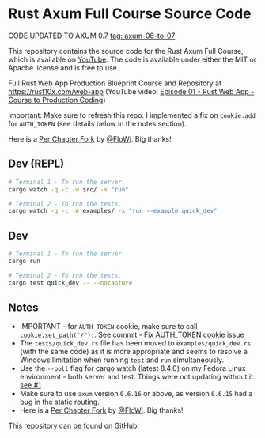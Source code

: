 # Rust Axum Full Course Source Code

CODE UPDATED TO AXUM 0.7 [tag: axum-06-to-07](https://github.com/jeremychone-channel/rust-axum-course/releases/tag/axum-06-to-07)

This repository contains the source code for the Rust Axum Full Course, which is available on [YouTube](https://youtube.com/watch?v=XZtlD_m59sM&list=PL7r-PXl6ZPcCIOFaL7nVHXZvBmHNhrh_Q). The code is available under either the MIT or Apache license and is free to use.

Full Rust Web App Production Blueprint Course and Repository at https://rust10x.com/web-app (YouTube video: [Episode 01 - Rust Web App - Course to Production Coding](https://youtube.com/watch?v=3cA_mk4vdWY&list=PL7r-PXl6ZPcCIOFaL7nVHXZvBmHNhrh_Q))

Important: Make sure to refresh this repo. I implemented a fix on `cookie.add` for `AUTH_TOKEN` (see details below in the notes section).

Here is a [Per Chapter Fork](https://github.com/FloWi/rust-axum-course) by [@FloWi](https://github.com/FloWi). Big thanks!

## Dev (REPL)

```sh
# Terminal 1 - To run the server.
cargo watch -q -c -w src/ -x "run"

# Terminal 2 - To run the tests.
cargo watch -q -c -w examples/ -x "run --example quick_dev"
```

## Dev

```sh
# Terminal 1 - To run the server.
cargo run

# Terminal 2 - To run the tests.
cargo test quick_dev -- --nocapture
```

## Notes

- IMPORTANT - for `AUTH_TOKEN` cookie, make sure to call `cookie.set_path("/");`. See commit [- Fix AUTH_TOKEN cookie issue](https://github.com/jeremychone-channel/rust-axum-course/commit/0bcde6fd1e49e605e9352031538cceda9e4287eb)
- The `tests/quick_dev.rs` file has been moved to `examples/quick_dev.rs` (with the same code) as it is more appropriate and seems to resolve a Windows limitation when running `test` and `run` simultaneously.
- Use the `--poll` flag for cargo watch (latest 8.4.0) on my Fedora Linux environment - both server and test.
  Things were not updating without it. [see #1](https://github.com/jeremychone-channel/rust-axum-course/issues/1)
- Make sure to use `axum` version `0.6.16` or above, as version `0.6.15` had a bug in the static routing.
- Here is a [Per Chapter Fork](https://github.com/FloWi/rust-axum-course) by [@FloWi](https://github.com/FloWi). Big thanks!

This repository can be found on [GitHub](https://github.com/jeremychone-channel/rust-axum-course).

